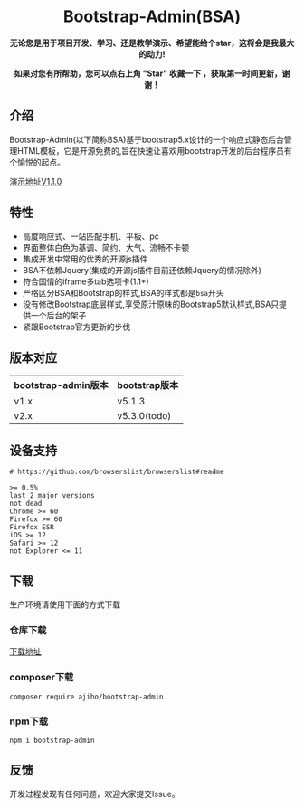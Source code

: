 <h1 align="center">Bootstrap-Admin(BSA)</h1> 

<p align="center">    
    <b>无论您是用于项目开发、学习、还是教学演示、希望能给个star，这将会是我最大的动力!</b>
</p>
<p align="center">    
    <b>如果对您有所帮助，您可以点右上角 "Star" 收藏一下 ，获取第一时间更新，谢谢！</b>
</p>

## 介绍

Bootstrap-Admin(以下简称BSA)基于bootstrap5.x设计的一个响应式静态后台管理HTML模板，它是开源免费的,旨在快速让喜欢用bootstrap开发的后台程序员有个愉悦的起点。

[演示地址V1.1.0](https://ajiho.gitee.io/bootstrap-admin)

## 特性

- 高度响应式、一站匹配手机、平板、pc
- 界面整体白色为基调、简约、大气、流畅不卡顿
- 集成开发中常用的优秀的开源js插件
- BSA不依赖Jquery(集成的开源js插件目前还依赖Jquery的情况除外)
- 符合国情的iframe多tab选项卡(1.1+)
- 严格区分BSA和Bootstrap的样式,BSA的样式都是`bsa`开头
- 没有修改Bootstrap底层样式,享受原汁原味的Bootstrap5默认样式,BSA只提供一个后台的架子
- 紧跟Bootstrap官方更新的步伐


## 版本对应

|bootstrap-admin版本|bootstrap版本|
|--|--|
|v1.x|v5.1.3|
|v2.x|v5.3.0(todo)|

## 设备支持

~~~
# https://github.com/browserslist/browserslist#readme

>= 0.5%
last 2 major versions
not dead
Chrome >= 60
Firefox >= 60
Firefox ESR
iOS >= 12
Safari >= 12
not Explorer <= 11
~~~

## 下载

生产环境请使用下面的方式下载

### 仓库下载

[下载地址](https://gitee.com/ajiho/bootstrap-admin/releases)

### composer下载

~~~
composer require ajiho/bootstrap-admin
~~~

### npm下载

~~~
npm i bootstrap-admin
~~~

## 反馈

开发过程发现有任何问题，欢迎大家提交Issue。

